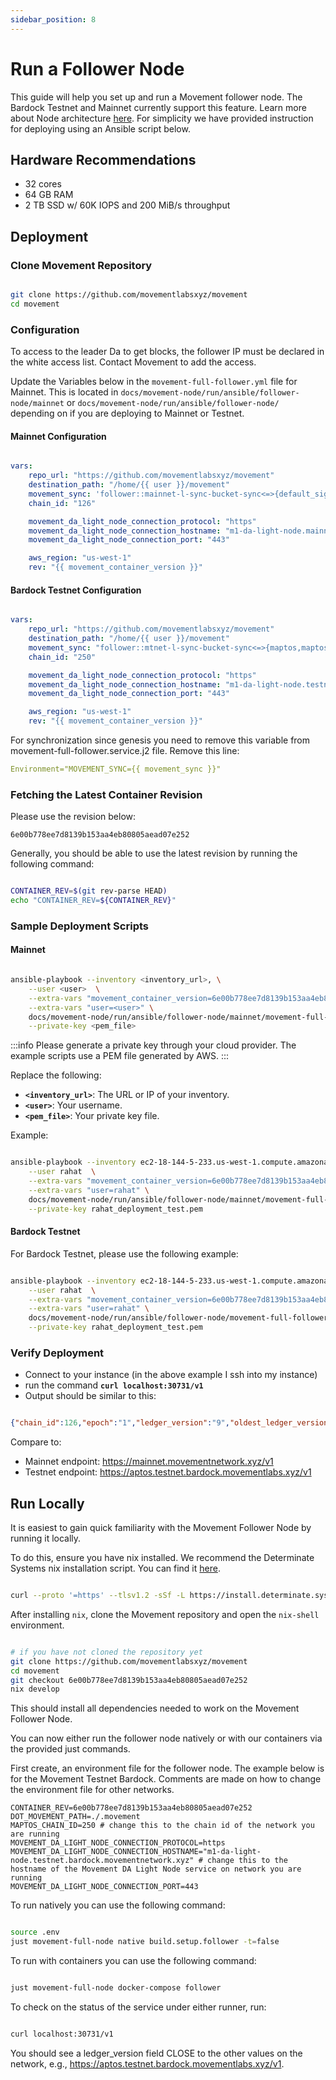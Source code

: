 ```yaml
---
sidebar_position: 8
---
```


# Run a Follower Node

This guide will help you set up and run a Movement follower node. The Bardock Testnet and Mainnet currently support this feature. Learn more about Node architecture [here](/general/Mainnet/node_level_architecture). For simplicity we have provided instruction for deploying using an Ansible script below. 

## Hardware Recommendations

- 32 cores
- 64 GB RAM
- 2 TB SSD w/ 60K IOPS and 200 MiB/s throughput


## Deployment

### Clone Movement Repository 

```bash

git clone https://github.com/movementlabsxyz/movement
cd movement

```

### Configuration

To access to the leader Da to get blocks, the follower IP must be declared in the white access list. Contact Movement to add the access. 

Update the Variables below in the `movement-full-follower.yml` file for Mainnet. This is located in `docs/movement-node/run/ansible/follower-node/mainnet` or `docs/movement-node/run/ansible/follower-node/` depending on if you are deploying to Mainnet or Testnet. 

#### Mainnet Configuration
 
```yaml

vars:
    repo_url: "https://github.com/movementlabsxyz/movement"
    destination_path: "/home/{{ user }}/movement"
    movement_sync: 'follower::mainnet-l-sync-bucket-sync<=>{default_signer_address_whitelist,maptos,maptos-storage,suzuka-da-db}/**'
    chain_id: "126"

    movement_da_light_node_connection_protocol: "https"
    movement_da_light_node_connection_hostname: "m1-da-light-node.mainnet"
    movement_da_light_node_connection_port: "443"

    aws_region: "us-west-1"
    rev: "{{ movement_container_version }}"

```


#### Bardock Testnet Configuration

```yaml

vars:
    repo_url: "https://github.com/movementlabsxyz/movement"
    destination_path: "/home/{{ user }}/movement"
    movement_sync: "follower::mtnet-l-sync-bucket-sync<=>{maptos,maptos-storage,suzuka-da-db}/**"
    chain_id: "250"

    movement_da_light_node_connection_protocol: "https"
    movement_da_light_node_connection_hostname: "m1-da-light-node.testnet.bardock.movementnetwork.xyz"
    movement_da_light_node_connection_port: "443"

    aws_region: "us-west-1"
    rev: "{{ movement_container_version }}"

```

For synchronization since genesis you need to remove this variable from movement-full-follower.service.j2 file. Remove this line:

```yaml
Environment="MOVEMENT_SYNC={{ movement_sync }}"
```

### Fetching the Latest Container Revision

Please use the revision below:

```6e00b778ee7d8139b153aa4eb80805aead07e252```

Generally, you should be able to use the latest revision by running the following command:

```bash

CONTAINER_REV=$(git rev-parse HEAD)
echo "CONTAINER_REV=${CONTAINER_REV}"

```


### Sample Deployment Scripts

#### Mainnet

```bash

ansible-playbook --inventory <inventory_url>, \
    --user <user>  \
    --extra-vars "movement_container_version=6e00b778ee7d8139b153aa4eb80805aead07e252" \
    --extra-vars "user=<user>" \
    docs/movement-node/run/ansible/follower-node/mainnet/movement-full-follower.yml \
    --private-key <pem_file>

```

:::info
Please generate a private key through your cloud provider. The example scripts use a PEM file generated by AWS.
:::

Replace the following:

- **`<inventory_url>`**: The URL or IP of your inventory.
- **`<user>`**: Your username.
- **`<pem_file>`**: Your private key file.

Example:

```bash

ansible-playbook --inventory ec2-18-144-5-233.us-west-1.compute.amazonaws.com, \
    --user rahat  \
    --extra-vars "movement_container_version=6e00b778ee7d8139b153aa4eb80805aead07e252" \
    --extra-vars "user=rahat" \
    docs/movement-node/run/ansible/follower-node/mainnet/movement-full-follower.yml \
    --private-key rahat_deployment_test.pem

```

#### Bardock Testnet

For Bardock Testnet, please use the following example:

```bash

ansible-playbook --inventory ec2-18-144-5-233.us-west-1.compute.amazonaws.com, \
    --user rahat  \
    --extra-vars "movement_container_version=6e00b778ee7d8139b153aa4eb80805aead07e252" \
    --extra-vars "user=rahat" \
    docs/movement-node/run/ansible/follower-node/movement-full-follower.yml \
    --private-key rahat_deployment_test.pem

```

### Verify Deployment

- Connect to your instance (in the above example I ssh into my instance)
- run the command **`curl localhost:30731/v1`**
- Output should be similar to this:

```json

{"chain_id":126,"epoch":"1","ledger_version":"9","oldest_ledger_version":"0","ledger_timestamp":"1732636319660843","node_role":"validator","oldest_block_height":"0","block_height":"3","git_hash":"9dfc8e7a3d622597dfd81cc4ba480a5377f87a"}

```

Compare to: 

- Mainnet endpoint: https://mainnet.movementnetwork.xyz/v1
- Testnet endpoint: https://aptos.testnet.bardock.movementlabs.xyz/v1

## Run Locally 

It is easiest to gain quick familiarity with the Movement Follower Node by running it locally.

To do this, ensure you have nix installed. We recommend the Determinate Systems nix installation script. You can find it [here](https://determinate.systems/posts/determinate-nix-installer/).

```bash

curl --proto '=https' --tlsv1.2 -sSf -L https://install.determinate.systems/nix | sh -s -- install

```

After installing `nix`, clone the Movement repository and open the `nix-shell` environment.

```bash

# if you have not cloned the repository yet
git clone https://github.com/movementlabsxyz/movement
cd movement
git checkout 6e00b778ee7d8139b153aa4eb80805aead07e252
nix develop

```

This should install all dependencies needed to work on the Movement Follower Node.

You can now either run the follower node natively or with our containers via the provided just commands.

First create, an environment file for the follower node. The example below is for the Movement Testnet Bardock. Comments are made on how to change the environment file for other networks.

```
CONTAINER_REV=6e00b778ee7d8139b153aa4eb80805aead07e252
DOT_MOVEMENT_PATH=./.movement
MAPTOS_CHAIN_ID=250 # change this to the chain id of the network you are running
MOVEMENT_DA_LIGHT_NODE_CONNECTION_PROTOCOL=https
MOVEMENT_DA_LIGHT_NODE_CONNECTION_HOSTNAME="m1-da-light-node.testnet.bardock.movementnetwork.xyz" # change this to the hostname of the Movement DA Light Node service on network you are running
MOVEMENT_DA_LIGHT_NODE_CONNECTION_PORT=443
```

To run natively you can use the following command:

```bash

source .env
just movement-full-node native build.setup.follower -t=false

```

To run with containers you can use the following command:

```bash

just movement-full-node docker-compose follower

```

To check on the status of the service under either runner, run:

```bash

curl localhost:30731/v1

```

You should see a ledger_version field CLOSE to the other values on the network, e.g., https://aptos.testnet.bardock.movementlabs.xyz/v1.
